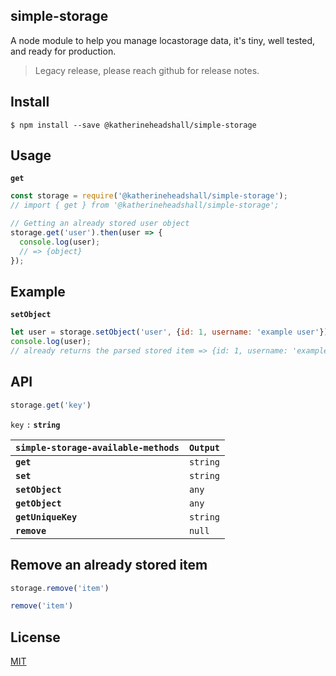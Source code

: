 ## simple-storage

A node module to help you manage locastorage data, it's tiny, well tested, and ready for production.

> Legacy release, please reach github for release notes.

## Install

```
$ npm install --save @katherineheadshall/simple-storage
```

## Usage

__`get`__
```js
const storage = require('@katherineheadshall/simple-storage');
// import { get } from '@katherineheadshall/simple-storage';

// Getting an already stored user object
storage.get('user').then(user => {
  console.log(user);
  // => {object}
});
```

## Example

__`setObject`__

```js
let user = storage.setObject('user', {id: 1, username: 'example user'});
console.log(user);
// already returns the parsed stored item => {id: 1, username: 'example user'}
```

## API

```js
storage.get('key')
```

`key` `:`  __`string`__

| __`simple-storage-available-methods`__      | __`Output`__  |
|---------------------------------------------|---------------|
| __`get`__                                   | `string`      |
| __`set`__                                   | `string`      |
| __`setObject`__                             | `any`         |
| __`getObject`__                             | `any`         |
| __`getUniqueKey`__                          | `string`      |
| __`remove`__                                | `null`        |

## Remove an already stored item

```js
storage.remove('item')
```

```js
remove('item')
```

## License

[MIT](https://github.com/katherineheadshall/simple-storage/blob/main/LICENSE)
